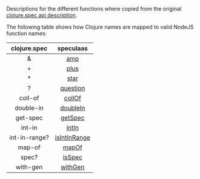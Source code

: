 Descriptions for the different functions where copied from the original 
[clojure.spec api description](https://clojure.github.io/clojure/branch-master/clojure.spec-api.html).

The following table shows how Clojure names are mapped to valid NodeJS function names:

| clojure.spec  | speculaas    |
|:-------------:|:------------:|
| &             | [amp](api/amp.md)            |
| +             | [plus](api/plus.md)          |
| *             | [star](api/star.md)          |
| ?             | [question](api/question.md)  |
| coll-of       | [collOf](api/collOf.md)      |
| double-in     | [doubleIn](api/doubleIn.md)  |
| get-spec      | [getSpec](api/getSpec.md)    |
| int-in        | [intIn](api/intIn.md)        |
| int-in-range? | [isIntInRange](api/isIntInRange.md) |
| map-of        | [mapOf](api/mapOf.md)        |
| spec?         | [isSpec](api/isSpec.md)      |
| with-gen      | [withGen](api/withGen.mid)   |
